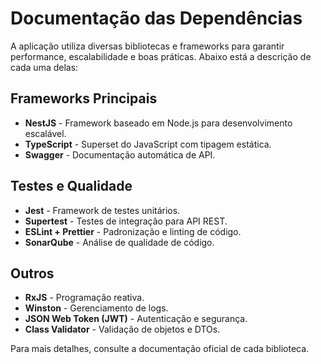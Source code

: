 # Documentação das Dependências

A aplicação utiliza diversas bibliotecas e frameworks para garantir performance, escalabilidade e boas práticas. Abaixo está a descrição de cada uma delas:

## Frameworks Principais

- **NestJS** - Framework baseado em Node.js para desenvolvimento escalável.
- **TypeScript** - Superset do JavaScript com tipagem estática.
- **Swagger** - Documentação automática de API.

## Testes e Qualidade

- **Jest** - Framework de testes unitários.
- **Supertest** - Testes de integração para API REST.
- **ESLint + Prettier** - Padronização e linting de código.
- **SonarQube** - Análise de qualidade de código.

## Outros

- **RxJS** - Programação reativa.
- **Winston** - Gerenciamento de logs.
- **JSON Web Token (JWT)** - Autenticação e segurança.
- **Class Validator** - Validação de objetos e DTOs.

Para mais detalhes, consulte a documentação oficial de cada biblioteca.
